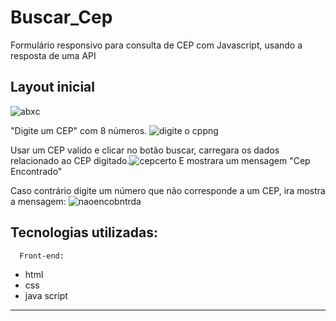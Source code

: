 


# Buscar_Cep
Formulário responsivo  para consulta de CEP com Javascript, usando a resposta de uma API 


## Layout inicial  
![abxc](https://user-images.githubusercontent.com/86434035/123345409-5bc75700-d52c-11eb-8f40-2743135a7a1a.png)



"Digite um CEP" com 8 números.
![digite o cppng](https://user-images.githubusercontent.com/86434035/123345179-e78cb380-d52b-11eb-9ceb-f0448c0e12ed.png)


Usar um CEP valido e clicar no botão buscar, carregara os dados relacionado  ao CEP digitado.![cepcerto](https://user-images.githubusercontent.com/86434035/123345970-9e3d6380-d52d-11eb-8daf-305d30fce2c1.png)
E mostrara um mensagem "Cep Encontrado"
  
  
Caso contrário digite um número que não corresponde a um CEP, ira  mostra a mensagem:  ![naoencobntrda](https://user-images.githubusercontent.com/86434035/123346353-769acb00-d52e-11eb-8e19-29b3734c6cf1.png)


Tecnologias utilizadas:
-------------------------
      Front-end:
  - html
  - css
  - java script    
-------------------------






